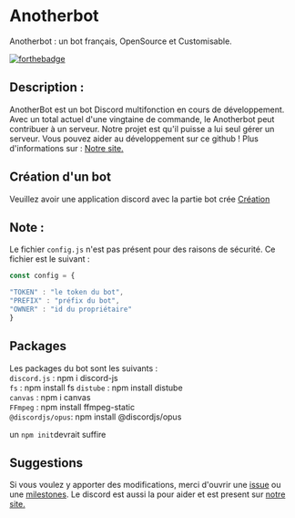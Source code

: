 # Anotherbot
Anotherbot : un bot français, OpenSource et Customisable.  
  
  
[![forthebadge](https://forthebadge.com/images/badges/uses-js.svg)](https://fr.wikipedia.org/wiki/JavaScript)

## Description :
AnotherBot est un bot Discord multifonction en cours de développement. Avec un total actuel d'une vingtaine de commande, le Anotherbot peut contribuer à un serveur. Notre projet est qu'il puisse a lui seul gérer un serveur.
Vous pouvez aider au développement sur ce github !
Plus d'informations sur : [Notre site.](https://anotherbot.tk/)

## Création d'un bot
Veuillez avoir une application discord avec la partie bot crée [Création](https://discord.com/developers/applications)  

## Note :
Le fichier `config.js` n'est pas présent pour des raisons de sécurité. Ce fichier est le suivant :

```js
const config = {

"TOKEN" : "le token du bot",
"PREFIX" : "préfix du bot",
"OWNER" : "id du propriétaire"
}
```  

## Packages 

Les packages du bot sont les suivants :  
`discord.js` : npm i discord-js  
`fs` : npm install fs
`distube` : npm install distube  
`canvas` : npm i canvas  
`FFmpeg` : npm install ffmpeg-static  
`@discordjs/opus`: npm install @discordjs/opus  
  
un `npm init`devrait suffire

## Suggestions
Si vous voulez y apporter des modifications, merci d'ouvrir une [issue](https://github.com/Valdouz/anotherbot/issues
) ou une [milestones](https://github.com/Valdouz/anotherbot/milestones
).
Le discord est aussi la pour aider et est present sur [notre site.](https://anotherbot.tk/)

